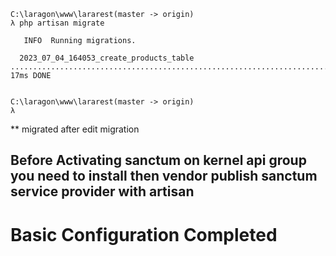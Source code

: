 ```
C:\laragon\www\lararest(master -> origin)
λ php artisan migrate

   INFO  Running migrations.

  2023_07_04_164053_create_products_table ................................................................................................ 17ms DONE


C:\laragon\www\lararest(master -> origin)
λ
```
** migrated after edit migration

## Before Activating sanctum on kernel api group you need to install then vendor publish sanctum service provider with artisan

# Basic Configuration Completed